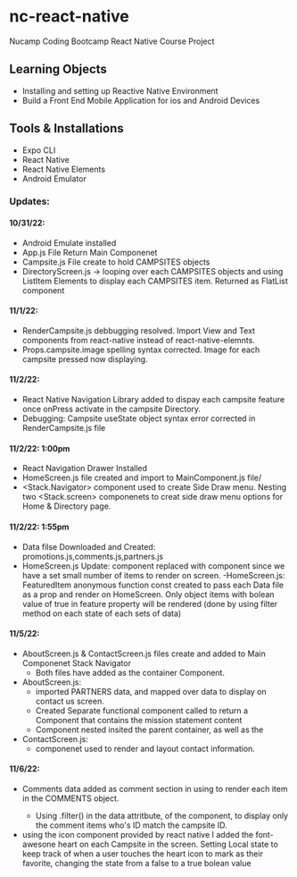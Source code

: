 # nc-react-native

Nucamp Coding Bootcamp React Native Course Project

## Learning Objects

- Installing and setting up Reactive Native Environment
- Build a Front End Mobile Application for ios and Android Devices

## Tools & Installations

- Expo CLI
- React Native
- React Native Elements
- Android Emulator

### Updates:

#### 10/31/22:

- Android Emulate installed
- App.js File Return Main Componenet
- Campsite.js File create to hold CAMPSITES objects
- DirectoryScreen.js -> looping over each CAMPSITES objects and using ListItem Elements to display each CAMPSITES item. Returned as FlatList component

#### 11/1/22:

- RenderCampsite.js debbugging resolved. Import View and Text components from react-native instead of react-native-elemnts.
- Props.campsite.image spelling syntax corrected. Image for each campsite pressed now displaying.

#### 11/2/22:

- React Native Navigation Library added to dispay each campsite feature once onPress activate in the campsite Directory.
- Debugging: Campsite useState object syntax error corrected in RenderCampsite.js file

#### 11/2/22: 1:00pm

- React Navigation Drawer Installed
- HomeScreen.js file created and import to MainComponent.js file/
- <Stack.Navigator> component used to create Side Draw menu. Nesting two <Stack.screen> componenets to creat side draw menu options for Home & Directory page.

#### 11/2/22: 1:55pm

- Data filse Downloaded and Created: promotions.js,comments.js,partners.js
- HomeScreen.js Update: <View> component replaced with <ScrollView> component since we have a set small number of items to render on screen.
  -HomeScreen.js: FeaturedItem anonymous function const created to pass each Data file as a prop and render on HomeScreen. Only object items with bolean value of true in feature property will be rendered (done by using filter method on each state of each sets of data)

#### 11/5/22:

- AboutScreen.js & ContactScreen.js files create and added to Main Componenet Stack Navigator
  - Both files have <ScrollView> added as the container Component.
- AboutScreen.js:
  - imported PARTNERS data, and mapped over data to display on contact us screen.
  - Created Separate functional component called <Mission> to return a <Card> Component that contains the mission statement content
  - <Mission> Component nested insited the <Scrollview> parent container, as well as the
- ContactScreen.js:
  - <Card> componenet used to render and layout contact information.

#### 11/6/22:

- Comments data added as comment section in <CampsiteInfoScreen> using <FlatList> to render each item in the COMMENTS object.
  - Using .filter() in the data attritbute, of the <FlatList> component, to display only the comment items who's ID match the campsite ID.
- <Icon> using the icon component provided by react native I added the font-awesone heart on each Campsite in the <RenderCampsite> screen. Setting Local state to keep track of when a user touches the heart icon to mark as their favorite, changing the state from a false to a true bolean value
